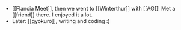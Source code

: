 - [[Flancia Meet]], then we went to [[Winterthur]] with [[AG]]! Met a [[friend]] there. I enjoyed it a lot.
- Later: [[gyokuro]], writing and coding :)